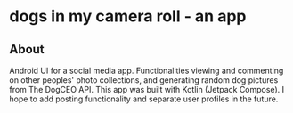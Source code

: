# dogs in my camera roll - an app

## About
Android UI for a social media app. Functionalities viewing and commenting on other peoples' photo collections, and generating random dog pictures from The DogCEO API. This app was built with Kotlin (Jetpack Compose). I hope to add posting functionality and separate user profiles in the future. 
